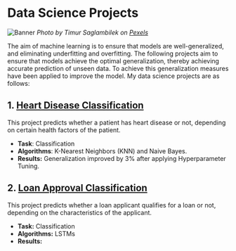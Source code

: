 # Data Science Projects
![Banner](https://images.pexels.com/photos/185576/pexels-photo-185576.jpeg?auto=compress&cs=tinysrgb&w=1260&h=750&dpr=2)
*Photo by Timur Saglambilek on [Pexels](https://www.pexels.com/photo/analytics-text-185576/)*

The aim of machine learning is to ensure that models are well-generalized, and eliminating underfitting and overfitting. 
The following projects aim to ensure that models achieve the optimal generalization, thereby achieving accurate prediction of unseen data.
To achieve this generalization measures have been applied to improve the model. My data science projects are as follows:

## 1. [Heart Disease Classification](#)
This project predicts whether a patient has heart disease or not, depending on certain health factors of the patient. 
- **Task**: Classification
- **Algorithms**: K-Nearest Neighbors (KNN) and Naive Bayes.
- **Results:** Generalization improved by 3% after applying Hyperparameter Tuning.

## 2. [Loan Approval Classification](#)
This project predicts whether a loan applicant qualifies for a loan or not, depending on the characteristics of the applicant.
- **Task:** Classification
- **Algorithms:** LSTMs
- **Results:**
